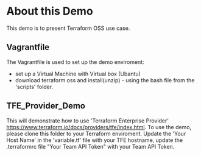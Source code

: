 # About this Demo
This demo is to present Terraform OSS use case. 

## Vagrantfile 
The Vagrantfile is used to set up the demo enviroment: 
* set up a Virtual Machine with Virtual box (Ubantu) 
* download terraform oss and install(unzip) - using the bash file from the 'scripts' folder. 

## TFE_Provider_Demo
This will demonstrate how to use 'Terraform Enterprise Provider' https://www.terraform.io/docs/providers/tfe/index.html.
To use the demo, please clone this folder to your Terraform enviroment. 
Update the 'Your Host Name' in the 'variable.tf' file with your TFE hostname, update the .terraformrc file "Your Team API Token" with your Team API Token.